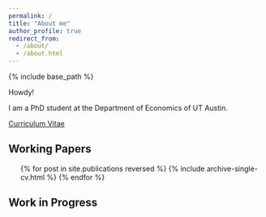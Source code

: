 ```yaml
---
permalink: /
title: "About me"
author_profile: true
redirect_from: 
  - /about/
  - /about.html
---
```



{% include base_path %}

Howdy!

I am a PhD student at the Department of Economics of UT Austin.

<!-- Insert my research interest -->

[Curriculum Vitae](https://ryuya-ko.github.io/files/cv_ryuyako.pdf)

Working Papers
------
  <ul>{% for post in site.publications reversed %}
    {% include archive-single-cv.html %}
  {% endfor %}</ul>


Work in Progress
------